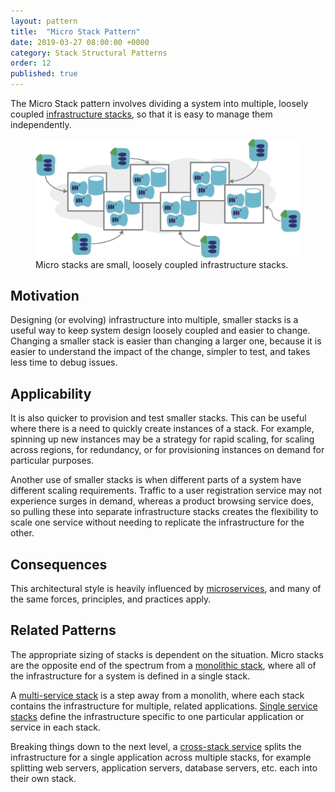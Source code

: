 ```yaml
---
layout: pattern
title:  "Micro Stack Pattern"
date: 2019-03-27 08:00:00 +0000
category: Stack Structural Patterns
order: 12
published: true
---
```


The Micro Stack pattern involves dividing a system into multiple, loosely coupled [infrastructure stacks](/patterns/stack-concept/), so that it is easy to manage them independently.


<figure>
  <img src="images/micro-stacks.png" alt="Micro stacks are small, loosely coupled infrastructure stacks"/>
  <figcaption>Micro stacks are small, loosely coupled infrastructure stacks.</figcaption>
</figure>


## Motivation

Designing (or evolving) infrastructure into multiple, smaller stacks is a useful way to keep system design loosely coupled and easier to change. Changing a smaller stack is easier than changing a larger one, because it is easier to understand the impact of the change, simpler to test, and takes less time to debug issues.


## Applicability

It is also quicker to provision and test smaller stacks. This can be useful where there is a need to quickly create instances of a stack. For example, spinning up new instances may be a strategy for rapid scaling, for scaling across regions, for redundancy, or for provisioning instances on demand for particular purposes.

Another use of smaller stacks is when different parts of a system have different scaling requirements. Traffic to a user registration service may not experience surges in demand, whereas a product browsing service does, so pulling these into separate infrastructure stacks creates the flexibility to scale one service without needing to replicate the infrastructure for the other.


## Consequences

This architectural style is heavily influenced by [microservices](https://martinfowler.com/articles/microservices.html), and many of the same forces, principles, and practices apply.


## Related Patterns

The appropriate sizing of stacks is dependent on the situation. Micro stacks are the opposite end of the spectrum from a [monolithic stack](monolithic-stack.html), where all of the infrastructure for a system is defined in a single stack.

A [multi-service stack](multi-service-stack.html) is a step away from a monolith, where each stack contains the infrastructure for multiple, related applications. [Single service stacks](single-service-stack.html) define the infrastructure specific to one particular application or service in each stack.

Breaking things down to the next level, a [cross-stack service](cross-stack-service.html) splits the infrastructure for a single application across multiple stacks, for example splitting web servers, application servers, database servers, etc. each into their own stack.

